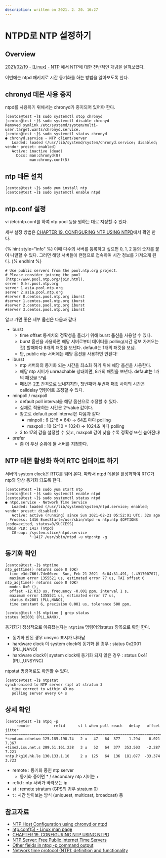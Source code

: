 ```yaml
---
description: written on 2021. 2. 20. 16:27
---
```


# NTPD로 NTP 설정하기

## Overview

[2021/02/19 - \[Linux\] - NTP](https://greencloud33.tistory.com/5) 에서 NTP에 대한 전반적인 개념을 살펴보았다.

이번에는 ntpd 패키지로 시간 동기화를 하는 방법을 알아보도록 한다.



## chronyd 데몬 사용 중지

ntpd를 사용하기 위해서는 chronyd가 중지되어 있어야 한다.

```
[centos@test ~]$ sudo systemctl stop chronyd
[centos@test ~]$ sudo systemctl disable chronyd
Removed symlink /etc/systemd/system/multi-user.target.wants/chronyd.service.
[centos@test ~]$ sudo systemctl status chronyd
● chronyd.service - NTP client/server
   Loaded: loaded (/usr/lib/systemd/system/chronyd.service; disabled; vendor preset: enabled)
   Active: inactive (dead)
     Docs: man:chronyd(8)
           man:chrony.conf(5)
```



## ntp 데몬 설치

```
[centos@test ~]$ sudo yum install ntp
[centos@test ~]$ sudo systemctl enable ntpd
```



## ntp.conf 설정

vi /etc/ntp.conf를 하여 ntp pool 등을 원하는 대로 지정할 수 있다.

세부 설정 방법은 [CHAPTER 19. CONFIGURING NTP USING NTPD](https://access.redhat.com/documentation/en-us/red\_hat\_enterprise\_linux/7/html/system\_administrators\_guide/ch-configuring\_ntp\_using\_ntpd)에서 확인 한다.

{% hint style="info" %}
이때 다수의 서버를 등록하고 싶으면 0, 1, 2 등의 숫자를 붙여 나열할 수 있다. 그러면 해당 서버들에 랜덤으로 접속하여 시간 정보를 가져오게 된다.
{% endhint %}

```
# Use public servers from the pool.ntp.org project.
# Please consider joining the pool (http://www.pool.ntp.org/join.html).
server 0.kr.pool.ntp.org
server 1.asia.pool.ntp.org
server 2.asia.pool.ntp.org
#server 0.centos.pool.ntp.org iburst
#server 1.centos.pool.ntp.org iburst
#server 2.centos.pool.ntp.org iburst
#server 3.centos.pool.ntp.org iburst
```

알고 가면 좋은 세부 옵션은 다음과 같다

* burst
  * time offset 통계치의 정확성을 올리기 위해 burst 옵션을 사용할 수 있다.
  * burst 옵션을 사용하면 해당 서버로부터 데이터를 polling(시간 정보 가져오는 것) 할때마다 8개의 패킷을 보낸다. default는 1개의 패킷을 보냄.
  * 단, public ntp 서버에는 해당 옵션을 사용하면 안된다!&#x20;
* iburst
  * ntp 서버와의 동기화 되는 시간을 최소화 하기 위해 해당 옵션을 사용한다.
  * 해당 ntp 서버가 unreachable 상태이면, 8개의 패킷을 보낸다. default는 1개의 패킷을 보냄.
  * 패킷은 2초 간격으로 보내지지만, 첫번째와 두번째 패킷 사이의 시간은 calldelay 명령어로 조정할 수 있다.
* minpoll / maxpoll
  * default poll interval을 해당 옵션으로 수정할 수 있다.
  * 실제로 적용하는 시간은 2^value 값이다.
  * 참고로 default pool interval은 다음과 같다
    * minpoll : 6 (2^6 = 64) -> 64초 마다 polling
    * maxpoll : 10 (2^10 = 1024) -> 1024초 마다 polling
  * 3 to 17의 값을 설정할 수 있고, maxpoll 값이 낮을 수록 정확성 또한 높아진다!
* prefer
  * 좀 더 우선 순위에 둘 서버를 지정한다.



## NTP 데몬 활성화 하여 RTC 업데이트 하기

서버의 system clock은 RTC를 읽어 온다. 따라서 ntpd 데몬을 활성화하여 RTC가 ntp와 항상 동기화 되도록 한다.

```
[centos@test ~]$ sudo yum start ntp
[centos@test ~]$ sudo systemctl enable ntpd
[centos@test ~]$ sudo systemctl status ntpd
● ntpd.service - Network Time Service
   Loaded: loaded (/usr/lib/systemd/system/ntpd.service; enabled; vendor preset: disabled)
   Active: active (running) since Sun 2021-02-21 05:52:01 UTC; 32s ago
  Process: 1416 ExecStart=/usr/sbin/ntpd -u ntp:ntp $OPTIONS (code=exited, status=0/SUCCESS)
 Main PID: 1417 (ntpd)
   CGroup: /system.slice/ntpd.service
           └─1417 /usr/sbin/ntpd -u ntp:ntp -g
```



## 동기화 확인

```
[centos@test ~]$ ntptime
ntp_gettime() returns code 0 (OK)
  time e3dc766f.7de00cec  Sun, Feb 21 2021  6:04:31.491, (.491700707),
  maximum error 1355521 us, estimated error 77 us, TAI offset 0
ntp_adjtime() returns code 0 (OK)
  modes 0x0 (),
  offset -12.033 us, frequency -0.001 ppm, interval 1 s,
  maximum error 1355521 us, estimated error 77 us,
  status 0x2001 (PLL,NANO),
  time constant 6, precision 0.001 us, tolerance 500 ppm,
  
[centos@test ~]$ ntptime | grep status
status 0x2001 (PLL,NANO),
```

동기화가 정상적으로 이뤄졌는지는 `ntptime` 명령어의status 항목으로 확인 한다.

* 동기화 안된 경우 unsync 표시가 나타남
* hardware clock 이 system clock에 동기화 된 경우 : status 0x2001 (PLL,NANO)
* hardware clock이 system clock에 동기화 되지 않은 경우 : status 0x41 (PLL,UNSYNC)

ntpstat 명령어로도 확인할 수 있다.

```
[centos@test ~]$ ntpstat
synchronised to NTP server (ip) at stratum 3
   time correct to within 43 ms
   polling server every 64 s
```



## 상세 확인

```
[centos@test ~]$ ntpq -p
     remote           refid      st t when poll reach   delay   offset  jitter
==============================================================================
*send.mx.cdnetwo 125.185.190.74   2 u   47   64  377    1.294    0.021   7.367
+time2.isu.net.s 209.51.161.238   3 u   52   64  377  353.503   -2.287   7.221
+ntp.hkg10.hk.le 130.133.1.10     2 u  125   64  136  181.077  -33.374   3.723
```

* remote : 동기화 중인 ntp server
  * 동기화 중이면 \* / secondary ntp 서버는 +
* refid : ntp 서버가 바라보는 ip
* st : remote stratum (GPS의 경우 stratum 0)
* t : 시간 받아보는 방식 (uniquest, multicast, broadcast) 등



## 참고자료

* [NTP Host Configuration using chronyd or ntpd](https://help.marklogic.com/Knowledgebase/Article/View/ntp-host-configuration-chrony-ntpd)
* [ntp.conf(5) - Linux man page](https://linux.die.net/man/5/ntp.conf)
* [CHAPTER 19. CONFIGURING NTP USING NTPD](https://access.redhat.com/documentation/en-us/red\_hat\_enterprise\_linux/7/html/system\_administrators\_guide/ch-configuring\_ntp\_using\_ntpd)
* [NTP Server: Free Public Internet Time Servers](https://timetoolsltd.com/information/public-ntp-server/)
* [Other fields in ntpq -p command output](https://www.thegeekdiary.com/what-is-the-refid-in-ntpq-p-output/)
* [Network time protocol (NTP): definition and functionality](https://www.ionos.com/digitalguide/server/know-how/network-time-protocol-ntp/)

